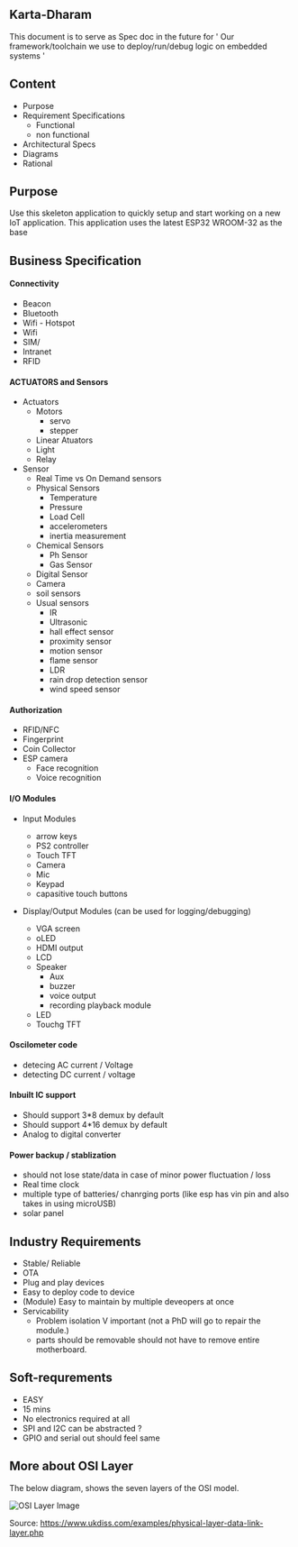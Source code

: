 ## Karta-Dharam
This document is to serve as Spec doc in the future for
' Our framework/toolchain we use to deploy/run/debug logic on embedded systems '

## Content
* Purpose
* Requirement Specifications
    * Functional
    * non functional
* Architectural Specs
* Diagrams
* Rational



## Purpose
Use this skeleton application to quickly setup and start working on a new IoT application. This application uses the latest ESP32 WROOM-32 as the base  


## Business Specification

#### Connectivity
* Beacon
* Bluetooth
* Wifi - Hotspot
* Wifi 
* SIM/
* Intranet
* RFID

#### ACTUATORS and Sensors 
* Actuators
    * Motors
        * servo
        * stepper
    * Linear Atuators
    * Light
    * Relay
* Sensor
    * Real Time vs On Demand sensors
    * Physical Sensors
        * Temperature 
        * Pressure 
        * Load Cell 
        * accelerometers
        * inertia measurement
    * Chemical Sensors
        * Ph Sensor
        * Gas Sensor
    * Digital Sensor 
    * Camera
    * soil sensors
    * Usual sensors
        * IR 
        * Ultrasonic
        * hall effect sensor
        * proximity sensor
        * motion sensor 
        * flame sensor
        * LDR
        * rain drop detection sensor
        * wind speed sensor

#### Authorization 
* RFID/NFC
* Fingerprint
* Coin Collector
* ESP camera
    * Face recognition 
    * Voice recognition


#### I/O Modules

* Input Modules
    * arrow keys 
    * PS2 controller
    * Touch TFT
    * Camera
    * Mic
    * Keypad
    * capasitive touch buttons

* Display/Output  Modules  (can be used for logging/debugging)
    * VGA screen
    * oLED 
    * HDMI output
    * LCD 
    * Speaker 
        * Aux
        * buzzer
        * voice output 
        * recording playback module
    * LED 
    * Touchg TFT

#### Oscilometer code 
* detecing AC current / Voltage
* detecting DC current / voltage

#### Inbuilt IC support
* Should support 3*8 demux by default 
* Should support 4*16 demux by default 
* Analog to digital converter 

#### Power backup / stablization 
* should not lose state/data in case of minor power fluctuation / loss 
* Real time clock 
* multiple type of batteries/ chanrging ports (like esp has vin pin and also takes in using microUSB)
* solar panel

## Industry Requirements
 * Stable/ Reliable
 * OTA 
 * Plug and play devices
 * Easy to deploy code to device
 * (Module) Easy to maintain by multiple deveopers at once 
 * Servicability
    * Problem isolation V important (not a PhD will go to repair the module.) 
    * parts should be removable should not have to remove entire motherboard.
 

## Soft-requrements
* EASY
* 15 mins
* No electronics required at all
* SPI and I2C can be abstracted ?
* GPIO and serial out should feel same


## More about OSI Layer

The below diagram, shows the seven layers of the OSI model.

![OSI Layer Image](https://images.ukdissertations.com/32/0232323.001.jpg)

Source: https://www.ukdiss.com/examples/physical-layer-data-link-layer.php